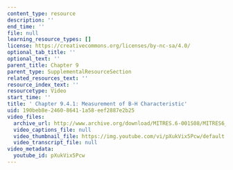 ```yaml
---
content_type: resource
description: ''
end_time: ''
file: null
learning_resource_types: []
license: https://creativecommons.org/licenses/by-nc-sa/4.0/
optional_tab_title: ''
optional_text: ''
parent_title: Chapter 9
parent_type: SupplementalResourceSection
related_resources_text: ''
resource_index_text: ''
resourcetype: Video
start_time: ''
title: ' Chapter 9.4.1: Measurement of B-H Characteristic'
uid: 190beb8e-2460-8641-1a58-eef2887e2b25
video_files:
  archive_url: http://www.archive.org/download/MITRES.6-001S08/MITRES6_001S08_9-4-1_300k.mp4
  video_captions_file: null
  video_thumbnail_file: https://img.youtube.com/vi/pXukVix5Pcw/default.jpg
  video_transcript_file: null
video_metadata:
  youtube_id: pXukVix5Pcw
---
```

